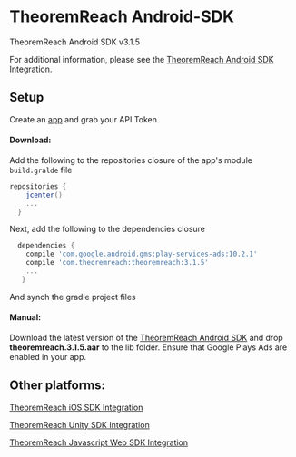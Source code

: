 # TheoremReach Android-SDK
TheoremReach Android SDK v3.1.5

For additional information, please see the [TheoremReach Android SDK Integration](https://theoremreach.com/docs/android).

## Setup

Create an [app](https://theoremreach.com/developer/apps) and grab your API Token.

#### Download:

Add the following to the repositories closure of the app's module `build.gralde` file

  ```groovy
  repositories {
      jcenter()
      ...
    }
  ```
  Next, add the following to the dependencies closure

  ```groovy
    dependencies {
      compile 'com.google.android.gms:play-services-ads:10.2.1'
      compile 'com.theoremreach:theoremreach:3.1.5'
      ...
     }
  ```

  And synch the gradle project files

  #### Manual:

  Download the latest version of the [TheoremReach Android SDK](https://github.com/theoremreach/AndroidSDK) and drop **theoremreach.3.1.5.aar** to the lib folder. Ensure that Google Plays Ads are enabled in your app.

## Other platforms:

[TheoremReach iOS SDK Integration](https://theoremreach.com/docs/ios)

[TheoremReach Unity SDK Integration](https://theoremreach.com/docs/unity)

[TheoremReach Javascript Web SDK Integration](https://theoremreach.com/docs/web)  